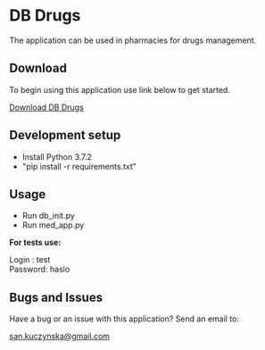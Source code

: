 # DB Drugs

The application can be used in pharmacies for drugs management.

## Download

To begin using this application use link below to get started.

[Download DB Drugs](https://github.com/visse0001/drug_store.git)

## Development setup

- Install Python 3.7.2
-  "pip install -r requirements.txt"

## Usage

- Run db_init.py
- Run med_app.py

<b> For tests use:</b>


Login : test \
Password: haslo

## Bugs and Issues

Have a bug or an issue with this application? Send an email to:
 
 san.kuczynska@gmail.com